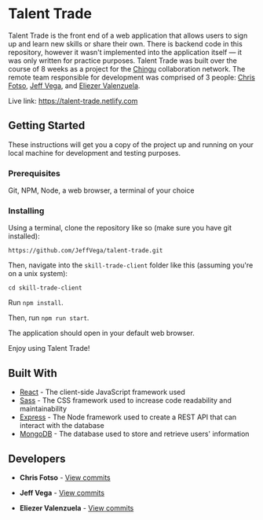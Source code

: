 # Talent Trade 

Talent Trade is the front end of a web application that allows users to sign up and learn new skills or share their own. There is backend code in this repository, however it wasn't implemented into the application itself — it was only written for practice purposes. Talent Trade was built over the course of 8 weeks as a project for the [Chingu](https://chingu.io/) collaboration network. The remote team responsible for development was comprised of 3 people: [Chris Fotso](https://github.com/chrisfotso), [Jeff Vega](https://github.com/jeffvega), and [Eliezer Valenzuela](https://github.com/vzla0094).

Live link: https://talent-trade.netlify.com

## Getting Started

These instructions will get you a copy of the project up and running on your local machine for development and testing purposes.

### Prerequisites

Git, NPM, Node, a web browser, a terminal of your choice

### Installing

Using a terminal, clone the repository like so (make sure you have git installed):
```
https://github.com/JeffVega/talent-trade.git
```

Then, navigate into the `skill-trade-client` folder like this (assuming you're on a unix system):

`cd skill-trade-client`

Run `npm install`.

Then, run `npm run start`.

The application should open in your default web browser.

Enjoy using Talent Trade!
## Built With

* [React](https://reactjs.org/) - The client-side JavaScript framework used
* [Sass](https://sass-lang.com/) - The CSS framework used to increase code readability and maintainability
* [Express](https://expressjs.com/) - The Node framework used to create a REST API that can interact with the database
* [MongoDB](https://www.mongodb.com/) - The database used to store and retrieve users' information

## Developers

* **Chris Fotso** - [View commits](https://github.com/chingu-voyages/v8-geckos-team-05/commits?author=chrisfotso)

* **Jeff Vega** - [View commits](https://github.com/chingu-voyages/v8-geckos-team-05/commits?author=jeffvega)

* **Eliezer Valenzuela** - [View commits](https://github.com/chingu-voyages/v8-geckos-team-05/commits?author=vzla0094)


